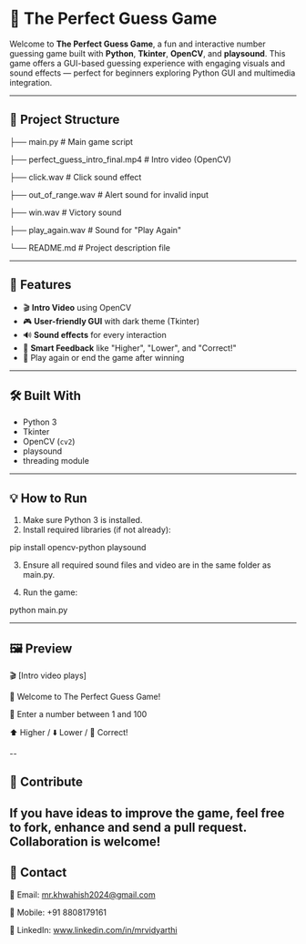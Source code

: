 # 🎯 The Perfect Guess Game

Welcome to **The Perfect Guess Game**, a fun and interactive number guessing game built with **Python**, **Tkinter**, **OpenCV**, and **playsound**. This game offers a GUI-based guessing experience with engaging visuals and sound effects — perfect for beginners exploring Python GUI and multimedia integration.

---

## 📁 Project Structure

 ├── main.py # Main game script

 ├── perfect_guess_intro_final.mp4 # Intro video (OpenCV)

 ├── click.wav # Click sound effect

 ├── out_of_range.wav # Alert sound for invalid input

 ├── win.wav # Victory sound

 ├── play_again.wav # Sound for "Play Again"

 └── README.md # Project description file


---

## 🚀 Features

- 🎬 **Intro Video** using OpenCV
- 🎮 **User-friendly GUI** with dark theme (Tkinter)
- 🔊 **Sound effects** for every interaction
- 🧠 **Smart Feedback** like "Higher", "Lower", and "Correct!"
- 🔁 Play again or end the game after winning

---

## 🛠️ Built With

- Python 3
- Tkinter
- OpenCV (`cv2`)
- playsound
- threading module

---

## 💡 How to Run

1. Make sure Python 3 is installed.
2. Install required libraries (if not already):


pip install opencv-python playsound

3. Ensure all required sound files and video are in the same folder as main.py.

4. Run the game:

python main.py

---

## 🖼️ Preview

 🎬 [Intro video plays]

 🎯 Welcome to The Perfect Guess Game!

 🔢 Enter a number between 1 and 100

 ⬆️ Higher / ⬇️ Lower / 🎉 Correct!

 --

 ## 🤝 Contribute
If you have ideas to improve the game, feel free to fork, enhance and send a pull request. Collaboration is welcome!
--

## 📧 Contact

📧 Email: mr.khwahish2024@gmail.com

📱 Mobile: +91 8808179161

🔗 LinkedIn: www.linkedin.com/in/mrvidyarthi




